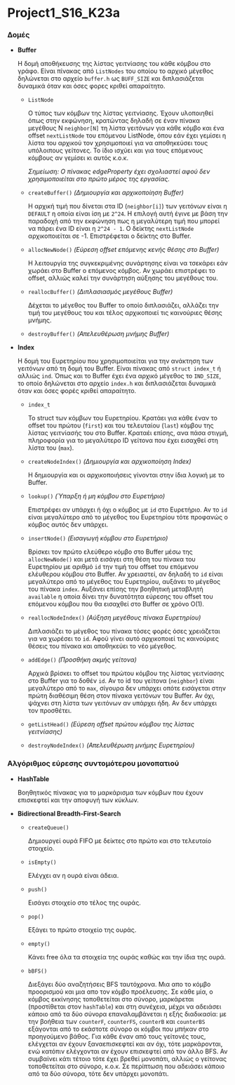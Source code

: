# Project1_S16_K23a

### Δομές
  
* __Buffer__

  Η δομή αποθήκευσης της λίστας γειτνίασης του κάθε κόμβου στο γράφο. Είναι πίνακας από `ListNodes` του οποίου το αρχικό μέγεθος
  δηλώνεται στο αρχείο `buffer.h` ως `BUFF_SIZE` και διπλασιάζεται δυναμικά όταν και όσες φορες κριθεί απαραίτητο.
  
  * `ListNode`

    Ο τύπος των κόμβων της λίστας γειτνίασης. Έχουν υλοποιηθεί όπως στην εκφώνηση, 
    κρατώντας δηλαδή σε έναν πίνακα μεγέθους Ν `neighbor[N]` τη λίστα γειτόνων για κάθε κόμβο και ένα offset `nextListNode` 
    του επόμενου ListNode, όπου εάν έχει γεμίσει η λίστα του αρχικού τον χρησιμοποιεί για να αποθηκεύσει τους υπόλοιπους γείτονες.
    Το ίδιο ισχύει και για τους επόμενους κόμβους αν γεμίσει κι αυτός κ.ο.κ.

    _Σημείωση: Ο πίνακας edgeProperty έχει σχολιαστεί αφού δεν χρησιμοποιείται στο πρώτο μέρος της εργασίας._
  
  * `createBuffer()`   _(Δημιουργία και αρχικοποίηση Buffer)_
  
    Η αρχική τιμή που δίνεται στα ID (`neighbor[i]`) των γειτόνων είναι η `DEFAULT` η οποία είναι ίση με `2^24`. Η επιλογή αυτή έγινε με βάση
    την παραδοχή από την εκφώνηση πως η μεγαλύτερη τιμή που μπορεί να πάρει ένα ID είναι η `2^24 - 1`.
    Ο δείκτης `nextListNode` αρχικοποιείται σε -1. Επιστρέφεται ο δείκτης στο Buffer.
  
  * `allocNewNode()`   _(Εύρεση offset επόμενης κενής θέσης στο Buffer)_
    
    Η λειτουργία της συγκεκριμένης συνάρτησης είναι να τσεκάρει εάν χωράει στο Buffer ο επόμενος κόμβος. Αν χωράει επιστρέφει
    το offset, αλλιώς καλεί την συνάρτηση αύξησης του μεγέθους του.
    
  * `reallocBuffer()`   _(Διπλασιασμός μεγέθους Buffer)_
  
    Δέχεται το μέγεθος του Buffer το οποίο διπλασιάζει, αλλάζει την τιμή του μεγέθους του και τέλος αρχικοποιεί τις
    καινούριες θέσης μνήμης.
    
  * `destroyBuffer()`   _(Απελευθέρωση μνήμης Buffer)_

* __Index__

  Η δομή του Ευρετηρίου που χρησιμοποιείται για την ανάκτηση των γειτόνων από τη δομή του Buffer. Είναι πίνακας από 
  `struct index_t` ή αλλιώς `ind`. Όπως και το Buffer έχει ένα αρχικό μέγεθος το `IND_SIZE`, το οποίο δηλώνεται στο 
  αρχείο `index.h` και διπλασιάζεται δυναμικά όταν και όσες φορές κριθεί απαραίτητο.
  
  * `index_t`
  
    Το struct των κόμβων του Ευρετηρίου. Κρατάει για κάθε έναν το offset του πρώτου (`first`) και του τελευταίου (`last`) 
    κόμβου της λίστας γειτνίασής του στο Buffer. Κραταέι επίσης, ανα πάσα στιγμή, πληροφορία για το μεγαλύτερο ID 
    γείτονα που έχει εισαχθεί στη λίστα του (`max`).
    
  * `createNodeIndex()`   _(Δημιουργία και αρχικοποίηση Index)_
  
    Η δημιουργία και οι αρχικοποιήσεις γίνονται στην ίδια λογική με το Buffer.
    
  * `lookup()`  _(Ύπαρξη ή μη κόμβου στο Ευρετήριο)_
      
      Επιστρέφει αν υπάρχει ή όχι ο κόμβος με `id` στο Ευρετήριο. Αν το `id` είναι μεγαλύτερο από το μέγεθος του Ευρετηρίου
      τότε προφανώς ο κόμβος αυτός δεν υπάρχει.

  * `insertNode()`  _(Εισαγωγή κόμβου στο Ευρετήριο)_
  
    Βρίσκει τον πρώτο ελεύθερο κόμβο στο Buffer μέσω της `allocNewNode()` και μετά εισάγει στη θέση του πίνακα του 
    Ευρετηρίου με αριθμό `id` την τιμή του offset του επόμενου ελέυθερου κόμβου στο Buffer. Αν χρειαστεί, αν δηλαδή
    το `id` είναι μεγαλύτερο από το μέγεθος του Ευρετηρίου, αυξάνει το μέγεθος του πίνακα `index`.
    Αυξάνει επίσης την βοηθητική μεταβλητή `available` η οποία δίνει την δυνατότητα εύρεσης του offset του επόμενου 
    κόμβου που θα εισαχθεί στο Buffer σε χρόνο Ο(1).
    
  * `reallocNodeIndex()` _(Αύξηση μεγέθους πίνακα Ευρετηρίου)_
  
    Διπλασιάζει το μέγεθος του πίνακα τόσες φορές όσες χρειάζεται για να χωρέσει το `id`. Αφού γίνει αυτό αρχικοποιεί
    τις καινούριες θέσεις του πίνακα και αποθηκεύει το νέο μέγεθος.
    
  * `addEdge()` _(Προσθήκη ακμής γείτονα)_
  
    Αρχικά βρίσκει το offset του πρώτου κόμβου της λίστας γειτνίασης στο Buffer για το δοθέν `id`. Αν το id του γείτονα 
    (`neighbor`) είναι μεγαλύτερο από το `max`, σίγουρα δεν υπάρχει οπότε εισάγεται στην πρώτη διαθέσιμη θέση στον πίνακα
    γειτόνων του Buffer. Αν όχι, ψάχνει στη λίστα των γειτόνων αν υπάρχει ήδη. Αν δεν υπάρχει τον προσθέτει.
    
  * `getListHead()` _(Εύρεση offset πρώτου κόμβου της λίστας γειτνίασης)_
    
  * `destroyNodeIndex()` _(Απελευθέρωση μνήμης Ευρετηρίου)_

### Αλγόριθμος εύρεσης συντομότερου μονοπατιού

* __HashTable__ 

  Βοηθητικός πίνακας για το μαρκάρισμα των κόμβων που έχουν επισκεφτεί και την αποφυγή των κύκλων.

* __Bidirectional Breadth-First-Search__ 

  * `createQueue()`
  
    Δημιουργεί ουρά FIFO με δείκτες στο πρώτο και στο τελευταίο στοιχείο.
  
  * `isEmpty()`
    
    Ελέγχει αν η ουρά είναι άδεια.
  
  * `push()`
    
    Εισάγει στοιχείο στο τέλος της ουράς.
    
  * `pop()`
  
    Εξάγει το πρώτο στοιχείο της ουράς.
  
  * `empty()`
    
    Κάνει free όλα τα στοιχεία της ουράς καθώς και την ίδια της ουρά.
    
  * `bBFS()`
    
    Διεξάγει δύο αναζητήσεις BFS ταυτόχρονα. Μια απο το κόμβο προορισμού και μια απο τον κόμβο προέλευσης. Σε κάθε μία, 
    ο κόμβος εκκίνησης τοποθετείται στο σύνορο, μαρκάρεται (προστίθεται στον `hashTable`)  και στη συνέχεια, μέχρι να αδειάσει κάποιο από τα δύο σύνορα
    επαναλαμβάνεται η εξής διαδικασία: με την βοήθεια των `counterF`, `counterFS`, `counterB` και `counterBS` εξάγονται
    από το εκάστοτε σύνορο οι κόμβοι που μπήκαν στο προηγούμενο βάθος. Για κάθε έναν από τους γείτονές τους,
    ελέγχεται αν έχουν ξαναεπισκεφτεί και αν όχι, τότε μαρκάρονται, ενώ κατόπιν ελέγχονται αν έχουν επισκεφτεί
    από τον άλλο BFS. Αν συμβαίνει κάτι τέτοιο τότε έχει βρεθεί μονοπάτι, αλλιώς ο γείτονας τοποθετείται στο σύνορο, κ.ο.κ.
    Σε περίπτωση που αδειάσει κάποιο από τα δύο σύνορα, τότε δεν υπάρχει μονοπάτι.
    
